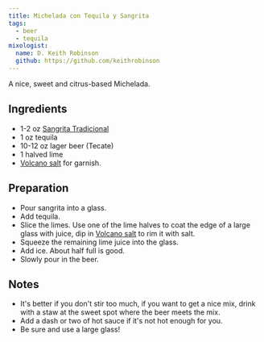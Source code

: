```yaml
---
title: Michelada con Tequila y Sangrita
tags:
  - beer
  - tequila
mixologist:
  name: D. Keith Robinson
  github: https://github.com/keithrobinson
---
```


A nice, sweet and citrus-based Michelada.

Ingredients
-----------
* 1-2 oz [Sangrita Tradicional](/extras/garnishes/sangrita-tradicional.html)
* 1 oz tequila
* 10-12 oz lager beer (Tecate)
* 1 halved lime
* [Volcano salt](/extras/garnishes/volcano-salt.html) for garnish.

Preparation
-----------

* Pour sangrita into a glass.
* Add tequila.
* Slice the limes. Use one of the lime halves to coat the edge of a large glass with juice, dip in [Volcano salt](/extras/garnishes/volcano-salt.html) to rim it with salt.
* Squeeze the remaining lime juice into the glass.
* Add ice. About half full is good.
* Slowly pour in the beer.

Notes
-----------

* It's better if you don't stir too much, if you want to get a nice mix, drink with a staw at the sweet spot where the beer meets the mix.
* Add a dash or two of hot sauce if it's not hot enough for you.
* Be sure and use a large glass!
